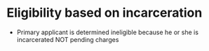 # Eligibility based on incarceration
- Primary applicant is determined ineligible because he or she is incarcerated NOT pending charges
